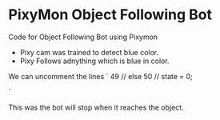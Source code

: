 # PixyMon Object Following Bot
Code for Object Following Bot using Pixymon
- Pixy cam was trained to detect blue color.
- Pixy Follows adnything which is blue in color.

We can uncomment the lines
`
49 //        else
50 //          state = 0;

`

This was the bot will stop when it reaches the object.
